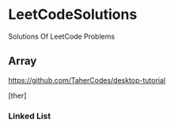 # LeetCodeSolutions
Solutions Of LeetCode Problems

## Array
https://github.com/TaherCodes/desktop-tutorial

[ther]
### Linked List

